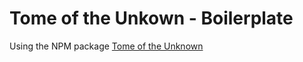 # Tome of the Unkown - Boilerplate

Using the NPM package
[Tome of the Unknown](https://github.com/entozoon/tome-of-the-unknown)
